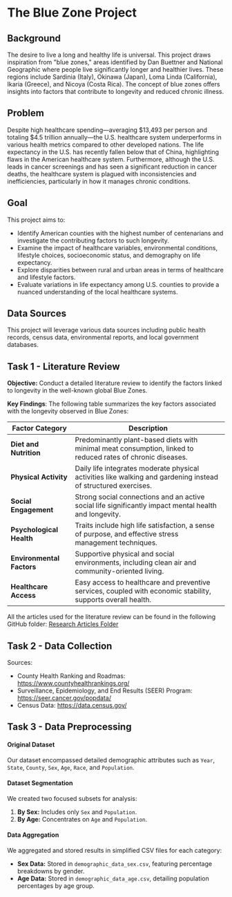# The Blue Zone Project

## Background
The desire to live a long and healthy life is universal. This project draws inspiration from "blue zones," areas identified by Dan Buettner and National Geographic where people live significantly longer and healthier lives. These regions include Sardinia (Italy), Okinawa (Japan), Loma Linda (California), Ikaria (Greece), and Nicoya (Costa Rica). The concept of blue zones offers insights into factors that contribute to longevity and reduced chronic illness.

## Problem
Despite high healthcare spending—averaging $13,493 per person and totaling $4.5 trillion annually—the U.S. healthcare system underperforms in various health metrics compared to other developed nations. The life expectancy in the U.S. has recently fallen below that of China, highlighting flaws in the American healthcare system. Furthermore, although the U.S. leads in cancer screenings and has seen a significant reduction in cancer deaths, the healthcare system is plagued with inconsistencies and inefficiencies, particularly in how it manages chronic conditions.

## Goal
This project aims to:
- Identify American counties with the highest number of centenarians and investigate the contributing factors to such longevity.
- Examine the impact of healthcare variables, environmental conditions, lifestyle choices, socioeconomic status, and demography on life expectancy.
- Explore disparities between rural and urban areas in terms of healthcare and lifestyle factors.
- Evaluate variations in life expectancy among U.S. counties to provide a nuanced understanding of the local healthcare systems.

## Data Sources
This project will leverage various data sources including public health records, census data, environmental reports, and local government databases.

## Task 1 - Literature Review

**Objective:** Conduct a detailed literature review to identify the factors linked to longevity in the well-known global Blue Zones.

**Key Findings**:
The following table summarizes the key factors associated with the longevity observed in Blue Zones:

| Factor Category          | Description                                                                                                  |
|--------------------------|--------------------------------------------------------------------------------------------------------------|
| **Diet and Nutrition**   | Predominantly plant-based diets with minimal meat consumption, linked to reduced rates of chronic diseases.  |
| **Physical Activity**    | Daily life integrates moderate physical activities like walking and gardening instead of structured exercises.|
| **Social Engagement**    | Strong social connections and an active social life significantly impact mental health and longevity.         |
| **Psychological Health** | Traits include high life satisfaction, a sense of purpose, and effective stress management techniques.       |
| **Environmental Factors**| Supportive physical and social environments, including clean air and community-oriented living.               |
| **Healthcare Access**    | Easy access to healthcare and preventive services, coupled with economic stability, supports overall health.  |

All the articles used for the literature review can be found in the following GitHub folder:
[Research Articles Folder](https://github.com/adiimated/The-Blue-Zone-Project/tree/main/literature%20review/Research%20Articles)

## Task 2 - Data Collection

Sources: 
 * County Health Ranking and Roadmas: https://www.countyhealthrankings.org/
 * Surveillance, Epidemiology, and End Results (SEER) Program: https://seer.cancer.gov/popdata/
 * Census Data: https://data.census.gov/

## Task 3 - Data Preprocessing

#### Original Dataset
Our dataset encompassed detailed demographic attributes such as `Year`, `State`, `County`, `Sex`, `Age`, `Race`, and `Population`.

#### Dataset Segmentation
We created two focused subsets for analysis:
1. **By Sex:** Includes only `Sex` and `Population`.
2. **By Age:** Concentrates on `Age` and `Population`.

#### Data Aggregation
We aggregated and stored results in simplified CSV files for each category:
- **Sex Data:** Stored in `demographic_data_sex.csv`, featuring percentage breakdowns by gender.
- **Age Data:** Stored in `demographic_data_age.csv`, detailing population percentages by age group.

